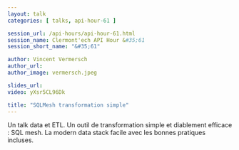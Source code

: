 ```yaml
---
layout: talk
categories: [ talks, api-hour-61 ]

session_url: /api-hours/api-hour-61.html
session_name: Clermont'ech API Hour &#35;61
session_short_name: "&#35;61"

author: Vincent Vermersch
author_url:
author_image: vermersch.jpeg

slides_url:
video: yXsr5CL96Dk

title: "SQLMesh transformation simple"
---
```


Un talk data et ETL. Un outil de transformation simple et diablement efficace :
SQL mesh.
La modern data stack facile avec les bonnes pratiques incluses.
